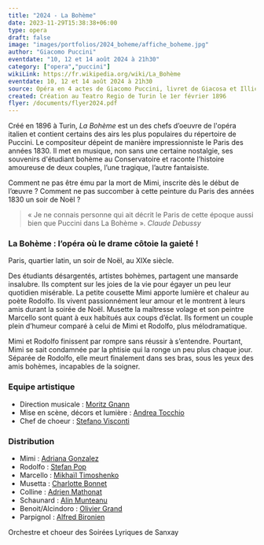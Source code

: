 ```yaml
---
title: "2024 - La Bohème"
date: 2023-11-29T15:38:38+06:00
type: opera
draft: false
image: "images/portfolios/2024_boheme/affiche_boheme.jpg"
author: "Giacomo Puccini"
eventdate: "10, 12 et 14 août 2024 à 21h30"
category: ["opera","puccini"]
wikiLink: https://fr.wikipedia.org/wiki/La_Bohème
eventdate: 10, 12 et 14 août 2024 à 21h30
source: Opéra en 4 actes de Giacomo Puccini, livret de Giacosa et Illica
created: Création au Teatro Regio de Turin le 1er février 1896
flyer: /documents/flyer2024.pdf
---
```


Créé en 1896 à Turin, *La Bohème* est un des chefs d’oeuvre de l'opéra italien et 
contient certains des airs les plus populaires du répertoire de Puccini. 
Le compositeur dépeint de manière impressionniste le Paris des années 1830.
Il met en musique, non sans une certaine nostalgie, ses souvenirs d'étudiant bohème au Conservatoire
et raconte l’histoire amoureuse de deux couples, l’une tragique, l’autre fantaisiste.


Comment ne pas être ému par la mort de Mimi, inscrite dès le début de l’œuvre ?
Comment ne pas succomber à cette peinture du Paris des années 1830 un soir de Noël ?


>«&nbsp;Je ne connais personne qui ait décrit le Paris de cette époque aussi bien que Puccini dans La Bohème&nbsp;».
*Claude Debussy*



### La Bohème : l’opéra où le drame côtoie la gaieté !

Paris, quartier latin, un soir de Noël, au XIXe siècle. 

Des étudiants désargentés, artistes bohèmes, partagent une mansarde insalubre.
Ils comptent sur les joies de la vie pour égayer un peu leur quotidien misérable.
La petite cousette Mimi apporte lumière et chaleur au poète Rodolfo.
Ils vivent passionnément leur amour et le montrent à leurs amis durant la soirée de Noël.
Musette la maîtresse volage et son peintre Marcello sont quant à eux habitués aux coups d’éclat.
Ils forment un couple plein d’humeur comparé à celui de Mimi et Rodolfo, plus mélodramatique.

Mimi et Rodolfo finissent par rompre sans réussir à s’entendre. Pourtant, Mimi se sait condamnée par la phtisie qui la ronge un peu plus chaque jour. Séparée de Rodolfo, elle meurt finalement dans ses bras, sous les yeux des amis bohèmes, incapables de la soigner.



### Equipe artistique

- Direction musicale : [Moritz Gnann](/artists/moritz_gnann/)
- Mise en scène, décors et lumière : [Andrea Tocchio](/artists/andrea_tocchio/)
- Chef de choeur : [Stefano Visconti](/artists/stefano_visconti/)


### Distribution

- Mimi : [Adriana Gonzalez](/artists/adriana_gonzalez/)
- Rodolfo : [Stefan Pop](/artists/stefan_pop/)
- Marcello : [Mikhaïl Timoshenko](/artists/mikhail_timoshenko/)
- Musetta : [Charlotte Bonnet](/artists/charlotte_bonnet/)
- Colline : [Adrien Mathonat](/artists/adrien_mathonat/)
- Schaunard : [Alin Munteanu](/artists/alin_munteanu/)
- Benoit/Alcindoro : [Olivier Grand](/artists/olivier_grand)
- Parpignol : [Alfred Bironien](/artists/alfred_bironien/)



Orchestre et choeur des Soirées Lyriques de Sanxay
